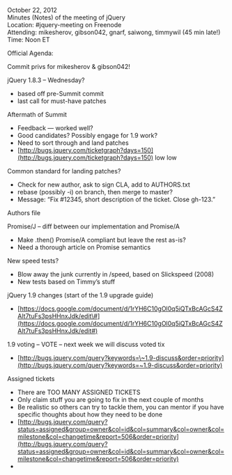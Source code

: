October 22, 2012  
 Minutes (Notes) of the meeting of jQuery  
 Location: \#jquery-meeting on Freenode  
 Attending: mikesherov, gibson042, gnarf, saiwong, timmywil (45 min
late!)  
 Time: Noon ET

Official Agenda:  

Commit privs for mikesherov & gibson042!

jQuery 1.8.3 – Wednesday?

-   based off pre-Summit commit
-   last call for must-have patches

Aftermath of Summit

-   Feedback — worked well?
-   Good candidates? Possibly engage for 1.9 work?
-   Need to sort through and land patches
-   [http://bugs.jquery.com/ticketgraph?days=150](http://bugs.jquery.com/ticketgraph?days=150)
    low low

Common standard for landing patches?

-   Check for new author, ask to sign CLA, add to AUTHORS.txt
-   rebase (possibly -i) on branch, then merge to master?
-   Message: “Fix \#12345, short description of the ticket. Close
    gh-123.”

Authors file

Promise/J – diff between our implementation and Promise/A

-   Make .then() Promise/A compliant but leave the rest as-is?
-   Need a thorough article on Promise semantics

New speed tests?

-   Blow away the junk currently in /speed, based on Slickspeed (2008)
-   New tests based on Timmy’s stuff

jQuery 1.9 changes (start of the 1.9 upgrade guide)

-   [https://docs.google.com/document/d/1rYH6C10gOl0q5iQTxBcAGcS4ZAlt7tuFs3psHHnxJdk/edit\#](https://docs.google.com/document/d/1rYH6C10gOl0q5iQTxBcAGcS4ZAlt7tuFs3psHHnxJdk/edit#)

1.9 voting – VOTE – next week we will discuss voted tix

-   [http://bugs.jquery.com/query?keywords=\~1.9-discuss&order=priority](http://bugs.jquery.com/query?keywords=~1.9-discuss&order=priority)

Assigned tickets

-   There are TOO MANY ASSIGNED TICKETS
-   Only claim stuff you are going to fix in the next couple of months
-   Be realistic so others can try to tackle them, you can mentor if you
    have specific thoughts about how they need to be done
-   [http://bugs.jquery.com/query?status=assigned&group=owner&col=id&col=summary&col=owner&col=milestone&col=changetime&report=506&order=priority](http://bugs.jquery.com/query?status=assigned&group=owner&col=id&col=summary&col=owner&col=milestone&col=changetime&report=506&order=priority)
-   
